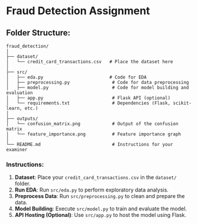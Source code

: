 
# Fraud Detection Assignment

## Folder Structure:
```
fraud_detection/
│
├── dataset/
│   └── credit_card_transactions.csv   # Place the dataset here
│
├── src/
│   ├── eda.py                         # Code for EDA
│   ├── preprocessing.py                # Code for data preprocessing
│   ├── model.py                        # Code for model building and evaluation
│   ├── app.py                          # Flask API (optional)
│   └── requirements.txt                # Dependencies (Flask, scikit-learn, etc.)
│
├── outputs/
│   └── confusion_matrix.png            # Output of the confusion matrix
│   └── feature_importance.png          # Feature importance graph
│
└── README.md                           # Instructions for your examiner
```

### Instructions:
1. **Dataset**: Place your `credit_card_transactions.csv` in the `dataset/` folder.
2. **Run EDA**: Run `src/eda.py` to perform exploratory data analysis.
3. **Preprocess Data**: Run `src/preprocessing.py` to clean and prepare the data.
4. **Model Building**: Execute `src/model.py` to train and evaluate the model.
5. **API Hosting (Optional)**: Use `src/app.py` to host the model using Flask.
